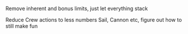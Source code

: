 Remove inherent and bonus limits, just let everything stack

Reduce Crew actions to less numbers Sail, Cannon etc, figure out how to still make fun